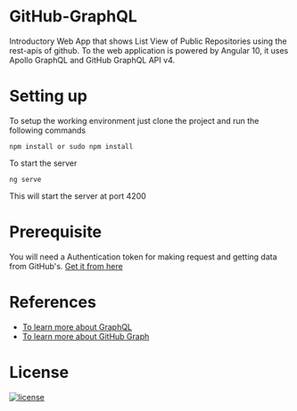 # GitHub-GraphQL
Introductory Web App that shows List View of Public Repositories using the rest-apis of github.
To the web application is powered by Angular 10, it uses Apollo GraphQL and GitHub GraphQL API v4.


# Setting up
To setup the working environment just clone the project and run the following commands
```
npm install or sudo npm install
```
To start the server
```
ng serve
```
This will start the server at port 4200


# Prerequisite
You will need a Authentication token for making request and getting data from GitHub's. 
[Get it from here](https://help.github.com/en/github/authenticating-to-github/creating-a-personal-access-token)


# References
* [To learn more about GraphQL](https://graphql.org/learn/)
* [To learn more about GitHub Graph](https://developer.github.com/v4/guides/) 

# License

[![license](https://img.shields.io/github/license/DAVFoundation/captain-n3m0.svg?style=flat-square)](https://github.com/DAVFoundation/captain-n3m0/blob/master/LICENSE)
